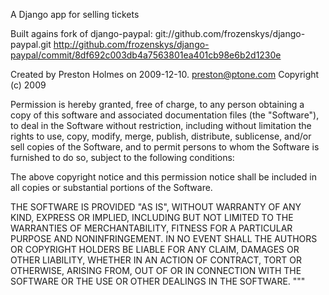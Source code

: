 A Django app for selling tickets

Built agains fork of django-paypal:
git://github.com/frozenskys/django-paypal.git
http://github.com/frozenskys/django-paypal/commit/8df692c003db4a7563801ea401cb98e6b2d1230e


Created by Preston Holmes on 2009-12-10.
preston@ptone.com
Copyright (c) 2009

Permission is hereby granted, free of charge, to any person obtaining
a copy of this software and associated documentation files (the
"Software"), to deal in the Software without restriction, including
without limitation the rights to use, copy, modify, merge, publish,
distribute, sublicense, and/or sell copies of the Software, and to
permit persons to whom the Software is furnished to do so, subject to
the following conditions:

The above copyright notice and this permission notice shall be included
in all copies or substantial portions of the Software.

THE SOFTWARE IS PROVIDED "AS IS", WITHOUT WARRANTY OF ANY KIND,
EXPRESS OR IMPLIED, INCLUDING BUT NOT LIMITED TO THE WARRANTIES OF
MERCHANTABILITY, FITNESS FOR A PARTICULAR PURPOSE AND NONINFRINGEMENT.
IN NO EVENT SHALL THE AUTHORS OR COPYRIGHT HOLDERS BE LIABLE FOR ANY
CLAIM, DAMAGES OR OTHER LIABILITY, WHETHER IN AN ACTION OF CONTRACT,
TORT OR OTHERWISE, ARISING FROM, OUT OF OR IN CONNECTION WITH THE
SOFTWARE OR THE USE OR OTHER DEALINGS IN THE SOFTWARE.
"""